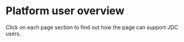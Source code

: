 # Platform user overview

Click on each page section to find out how the page can support JDC users.
